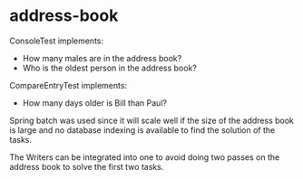 address-book
============

ConsoleTest implements:
  * How many males are in the address book?
  * Who is the oldest person in the address book?

CompareEntryTest implements:
  * How many days older is Bill than Paul?

Spring batch was used since it will scale well if the size of the address book is large and no database indexing is available to find the solution of the tasks.

The Writers can be integrated into one to avoid doing two passes on the address book to solve the first two tasks.